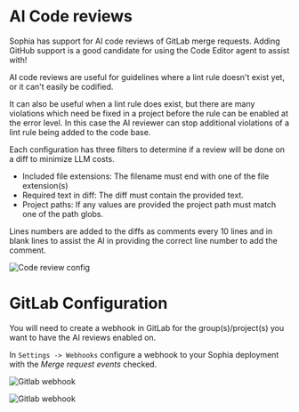 # AI Code reviews

Sophia has support for AI code reviews of GitLab merge requests. Adding GitHub support is a good candidate for using the Code Editor agent to assist with!

AI code reviews are useful for guidelines where a lint rule doesn't exist yet, or it can't easily be codified.

It can also be useful when a lint rule does exist, but there are many violations which need be fixed in a project before the rule can be enabled at the error level.
In this case the AI reviewer can stop additional violations of a lint rule being added to the code base.

Each configuration has three filters to determine if a review will be done on a diff to minimize LLM costs.

- Included file extensions: The filename must end with one of the file extension(s)
- Required text in diff: The diff must contain the provided text.
- Project paths: If any values are provided the project path must match one of the path globs.

Lines numbers are added to the diffs as comments every 10 lines and in blank lines to assist the AI in providing the correct line number to add the comment.

![Code review config](https://public.trafficguard.ai/sophia/code-review.png)

# GitLab Configuration

You will need to create a webhook in GitLab for the group(s)/project(s) you want to have the AI reviews enabled on.

In `Settings -> Webhooks` configure a webhook to your Sophia deployment with the *Merge request events* checked.

![Gitlab webhook](https://public.trafficguard.ai/sophia/gitlab-webhook1.png)

![Gitlab webhook](https://public.trafficguard.ai/sophia/gitlab-webhook2.png)